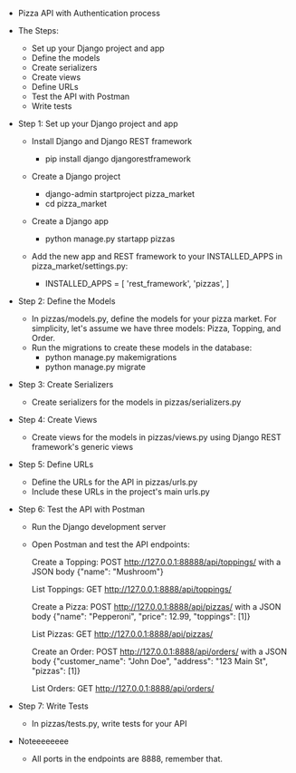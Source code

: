 - Pizza API with Authentication process
- The Steps:
    - Set up your Django project and app
    - Define the models
    - Create serializers
    - Create views
    - Define URLs
    - Test the API with Postman
    - Write tests

- Step 1: Set up your Django project and app
    - Install Django and Django REST framework
        - pip install django djangorestframework
    - Create a Django project
        - django-admin startproject pizza_market
        - cd pizza_market
    - Create a Django app
        - python manage.py startapp pizzas
    - Add the new app and REST framework to your INSTALLED_APPS in  pizza_market/settings.py:

        - INSTALLED_APPS = [
            'rest_framework',
            'pizzas',
        ]
- Step 2: Define the Models
    - In pizzas/models.py, define the models for your pizza market. For simplicity, let's assume we have three models: Pizza, Topping, and Order.
    - Run the migrations to create these models in the database:
        - python manage.py makemigrations
        - python manage.py migrate

- Step 3: Create Serializers
    - Create serializers for the models in pizzas/serializers.py

- Step 4: Create Views
    - Create views for the models in pizzas/views.py using Django REST framework's generic views

- Step 5: Define URLs
    - Define the URLs for the API in pizzas/urls.py
    - Include these URLs in the project's main urls.py  

- Step 6: Test the API with Postman
    - Run the Django development server   
    - Open Postman and test the API endpoints:

        Create a Topping: POST http://127.0.0.1:88888/api/toppings/ with a JSON body {"name": "Mushroom"}
        
        List Toppings: GET http://127.0.0.1:8888/api/toppings/
        
        Create a Pizza: POST http://127.0.0.1:8888/api/pizzas/ with a JSON body {"name": "Pepperoni", "price": 12.99, "toppings": [1]}
        
        List Pizzas: GET http://127.0.0.1:8888/api/pizzas/
        
        Create an Order: POST http://127.0.0.1:8888/api/orders/ with a JSON body {"customer_name": "John Doe", "address": "123 Main St", "pizzas": [1]}
        
        List Orders: GET http://127.0.0.1:8888/api/orders/


- Step 7: Write Tests
    - In pizzas/tests.py, write tests for your API
    

- Noteeeeeeee
  - All ports in the endpoints are 8888, remember that.
